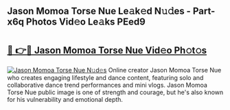 ## Jason Momoa Torse Nue Le𝚊k𝚎d N𝚞𝚍es - Part-x6q Photos Vid𝚎o Le𝚊ks PEed9

# <h2><a href="http://fb93kw.evod.top/?m=Jason+Momoa+Torse+Nue">🔗 👉🔴 Jason Momoa Torse Nue Vid𝚎o Ph𝚘t𝚘s</a></h2>

[![Jason Momoa Torse Nue N𝚞d𝚎s](https://i.imgur.com/8V9OHl7.gif)](http://fb93kw.evod.top/?m=Jason+Momoa+Torse+Nue)
Online creator Jason Momoa Torse Nue who creates engaging lifestyle and dance content, featuring solo and collaborative dance trend performances and mini vlogs. Jason Momoa Torse Nue public image is one of strength and courage, but he's also known for his vulnerability and emotional depth. 

